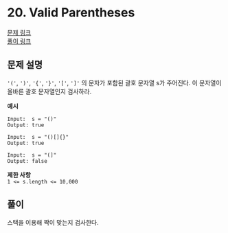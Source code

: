 # 20. Valid Parentheses
[문제 링크](https://leetcode.com/problems/valid-parentheses/ )  
[풀이 링크](LC20.java )  

## 문제 설명
`'('`, `')'`, `'{'`, `'}'`, `'['`, `']'` 의 문자가 포함된 괄호 문자열 s가 주어진다. 이 문자열이 올바른 괄호 문자열인지 검사하라.  

**예시**
```
Input:  s = "()"
Output: true

Input:  s = "()[]{}"
Output: true

Input:  s = "(]"
Output: false
```

**제한 사항**  
`1 <= s.length <= 10,000`  

## 풀이
스택을 이용해 짝이 맞는지 검사한다.  
